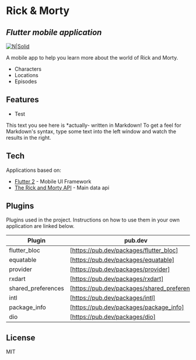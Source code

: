 # Rick & Morty
## _Flutter mobile application_

[![N|Solid](https://flutter.dev/assets/dash/Dashatars-389042bdc0682644666ce0c179964cebeb9f79483330c7ea61543757e10954cc.png)](https://flutter.dev/dash)



A mobile app to help you learn more about the world of Rick and Morty.

- Characters
- Locations
- Episodes

## Features

- Test

This text you see here is *actually- written in Markdown! To get a feel
for Markdown's syntax, type some text into the left window and
watch the results in the right.

## Tech

Applications based on:

- [Flutter 2](https://flutter.dev/) - Mobile UI Framework
- [The Rick and Morty API](https://rickandmortyapi.com/) - Main data api

## Plugins

Plugins used in the project.
Instructions on how to use them in your own application are linked below.

| Plugin | pub.dev |
| ------ | ------ |
| flutter_bloc | [https://pub.dev/packages/flutter_bloc] |
| equatable | [https://pub.dev/packages/equatable] |
| provider | [https://pub.dev/packages/provider] |
| rxdart | [https://pub.dev/packages/rxdart] |
| shared_preferences | [https://pub.dev/packages/shared_preferences] |
| intl | [https://pub.dev/packages/intl] |
| package_info | [https://pub.dev/packages/package_info] |
| dio | [https://pub.dev/packages/dio] |



## License

MIT
